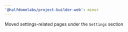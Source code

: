 ```yaml
---
'@halfdomelabs/project-builder-web': minor
---
```


Moved settings-related pages under the `Settings` section
